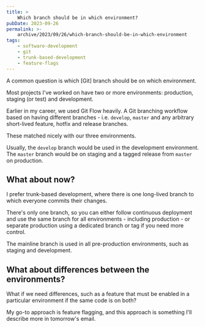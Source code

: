 ```yaml
---
title: >
    Which branch should be in which environment?
pubDate: 2023-09-26
permalink: >-
    archive/2023/09/26/which-branch-should-be-in-which-environment
tags:
    - software-development
    - git
    - trunk-based-development
    - feature-flags
---
```


A common question is which [Git] branch should be on which environment.

Most projects I've worked on have two or more environments: production, staging (or test) and development.

Earlier in my career, we used Git Flow heavily. A Git branching workflow based on having different branches - i.e. `develop`, `master` and any arbitrary short-lived feature, hotfix and release branches.

These matched nicely with our three environments.

Usually, the `develop` branch would be used in the development environment. The `master` branch would be on staging and a tagged release from `master` on production.

## What about now?

I prefer trunk-based development, where there is one long-lived branch to which everyone commits their changes.

There's only one branch, so you can either follow continuous deployment and use the same branch for all environments - including production - or separate production using a dedicated branch or tag if you need more control.

The mainline branch is used in all pre-production environments, such as staging and development.

## What about differences between the environments?

What if we need differences, such as a feature that must be enabled in a particular environment if the same code is on both?

My go-to approach is feature flagging, and this approach is something I'll describe more in tomorrow's email.
